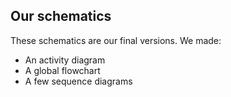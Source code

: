 ## Our schematics
These schematics are our final versions. We made:
- An activity diagram
- A global flowchart
- A few sequence diagrams